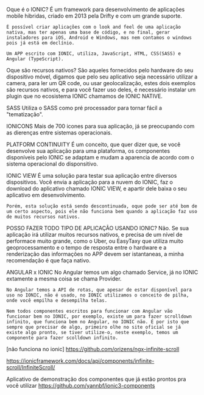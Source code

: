 Oque é o IONIC?
	É um framework para desenvolvimento de aplicações mobile hibridas, criado em 2013 pela Drifty e com um grande suporte.
	
	É possível criar aplicações com o look and feel de uma aplicação nativa, mas ter apenas uma base de código, e no final, gerar instaladores para iOS, Android e Windows, mas nem contamos o windows pois já está em declínio.

	Um APP escrito com IONIC, utiliza, JavaScript, HTML, CSS(SASS) e Angular (TypeScript).


Oque são recursos nativos?
	São aqueles fornecidos pelo hardware do seu dispositivo móvel, digamos que pelo seu aplicativo seja necessário utilizar a camera, para ler um QR code, ou usar geolocalização, estes dois exemplos são recursos nativos, e para você fazer uso deles, é necessário instalar um plugin que no ecosistema IONIC chamamos de IONIC NATIVE.

SASS
	Utiliza o SASS como pré processador para tornar fácil a "tematização".

IONICONS
	Mais de 700 icones para sua aplicação, já se preocupando com as dierenças entre sistemas operacionais.


PLATFORM CONTINUITY
	É um conceito, que quer dizer que, se você desenvolve sua aplicação para uma plataforma, os componentes disponíveis pelo IONIC se adaptam e mudam a aparencia de acordo com o sistema operacional do disponsitivo.


IONIC VIEW
	É uma solução para testar sua aplicação entre diversos dispositivos. Você envia a aplicação para a nuvem do IONIC, faz o download do aplicativo chamado IONIC VIEW, e apartir dele baixa o seu aplicativo em desenvolvimento.

	Porém, esta solução está sendo descontinuada, oque pode ser até bom de um certo aspecto, pois ele não funciona bem quando a aplicação faz uso de muitos recursos nativos.

POSSO FAZER TODO TIPO DE APLICAÇÃO USANDO IONIC?
	Não. 
	Se sua aplicação irá utilizar muitos recursos nativos, e precisa de um nível de performace muito grande, como o Uber, ou EasyTaxy que utiliza muito geoprocessamento e o tempo de resposta entre o hardware e a renderização das informações no APP devem ser istantaneas, a minha recomendação é que faça nativo.

ANGULAR x IONIC
	No Angular temos um algo chamado Service, já no IONIC extamente a mesma coisa se chama Provider.

	No Angular temos a API de rotas, que apesar de estar disponível para uso no IONIC, não é usado, no IONIC utilizamos o conceito de pilha, onde você empilha e desempilha telas.

	Nem todos componentes escritos para funcionar com Angular vão funcionar bem no IONIC, por exemplo, existe um para fazer scrolldown infinito, que funciona bem no Angular, no IONIC não. É por isto que sempre que precisar de algo, primeiro olhe no site oficial se já existe algo pronto, se tiver utilize-o, neste exemplo, temos um componente para fazer scolldown infinito.

[não funciona no ionic] 
https://github.com/orizens/ngx-infinite-scroll

https://ionicframework.com/docs/api/components/infinite-scroll/InfiniteScroll/

Aplicativo de demonstração dos componentes que já estão prontos pra você utilizar
https://github.com/yannbf/ionic3-components